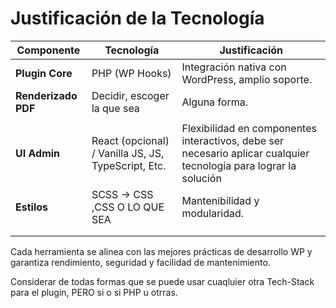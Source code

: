 # Justificación de la Tecnología

| Componente                | Tecnología                                         | Justificación                                                                                                      |
| ------------------------- | --------------------------------------------------- | ------------------------------------------------------------------------------------------------------------------- |
| **Plugin Core**     | PHP (WP Hooks)                                      | Integración nativa con WordPress, amplio soporte.                                                                  |
| **Renderizado PDF** | Decidir, escoger la que sea                         | Alguna forma.                                                                                                       |
|                           |                                                     |                                                                                                                     |
| **UI Admin**        | React (opcional) / Vanilla JS, JS, TypeScript, Etc. | Flexibilidad en componentes interactivos, debe ser necesario aplicar cualquier tecnología para lograr la solución |
| **Estilos**         | SCSS → CSS ,CSS O LO QUE SEA                       | Mantenibilidad y modularidad.                                                                                       |
|                           |                                                     |                                                                                                                     |
|                           |                                                     |                                                                                                                     |

Cada herramienta se alinea con las mejores prácticas de desarrollo WP y garantiza rendimiento, seguridad y facilidad de mantenimiento.

Considerar de todas formas que se puede usar cuaqluier otra Tech-Stack para el plugin, PERO si o si PHP u otrras.
